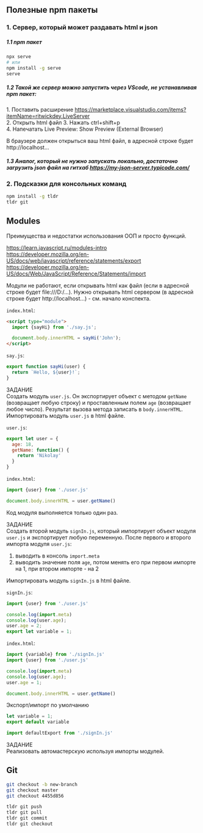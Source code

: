 ## Полезные npm пакеты
### 1. Сервер, который может раздавать html и json

##### 1.1 npm пакет

```bash
npx serve
# или
npm install -g serve
serve
```
##### 1.2 Такой же сервер можно запустить через VScode, не устанавливая npm пакет:

1\. Поставить расширение https://marketplace.visualstudio.com/items?itemName=ritwickdey.LiveServer \
2\. Открыть html файл
3\. Нажать ctrl+shift+p \
4\. Напечатать Live Preview: Show Preview (External Browser)

В браузере должен открыться ваш html файл, в адресной строке будет http://localhost...

##### 1.3 Аналог, который не нужно запускать локально, достаточно загрузить json файл на гитхаб https://my-json-server.typicode.com/

### 2. Подсказки для консольных команд
```bash
npm install -g tldr
tldr git
```

## Modules
Преимущества и недостатки использования ООП и просто функций.

https://learn.javascript.ru/modules-intro \
https://developer.mozilla.org/en-US/docs/web/javascript/reference/statements/export \
https://developer.mozilla.org/en-US/docs/Web/JavaScript/Reference/Statements/import

Модули не работают, если открывать html как файл (если в адресной строке будет file:///D:/...). Нужно открывать html сервером (в адресной строке будет http://localhost...) - см. начало конспекта.

`index.html`:
```html
<script type="module">
  import {sayHi} from './say.js';

  document.body.innerHTML = sayHi('John');
</script>
```

`say.js`:
```js
export function sayHi(user) {
  return `Hello, ${user}!`;
}
```


ЗАДАНИЕ \
Создать модуль `user.js`. Он экспортирует объект с методом `getName` (возвращает любую строку) и проставленным полем `age` (возвращает любое число). Результат вызова метода записать в `body.innerHTML`. \
Импортировать модуль `user.js` в html файле.

`user.js`:
```js
export let user = {
  age: 18,
  getName: function() {
    return 'Nikolay'
  }
}
```
`index.html`:
```js
import {user} from './user.js'

document.body.innerHTML = user.getName()
```

Код модуля выполняется только один раз.

ЗАДАНИЕ \
Создать второй модуль `signIn.js`, который импортирует объект модуля `user.js` и экспортирует любую переменную. После первого и второго импорта модуля `user.js`:
1. выводить в консоль `import.meta`
2. выводить значение поля `age`, потом менять его при первом импорте на 1, при втором импорте - на 2

Импортировать модуль `signIn.js` в html файле.

`signIn.js`:
```js
import {user} from './user.js'

console.log(import.meta)
console.log(user.age);
user.age = 2;
export let variable = 1;
```

`index.html`:
```js
import {variable} from './signIn.js'
import {user} from './user.js'

console.log(import.meta)
console.log(user.age);
user.age = 1;

document.body.innerHTML = user.getName()
```

Экспорт/импорт по умолчанию
```js
let variable = 1;
export default variable

import defaultExport from './signIn.js'
```
ЗАДАНИЕ \
Реализовать автомастерскую используя импорты модулей.

## Git
```bash
git checkout -b new-branch
git checkout master
git checkout 4455d856

tldr git push
tldr git pull
tldr git commit
tldr git checkout
```
